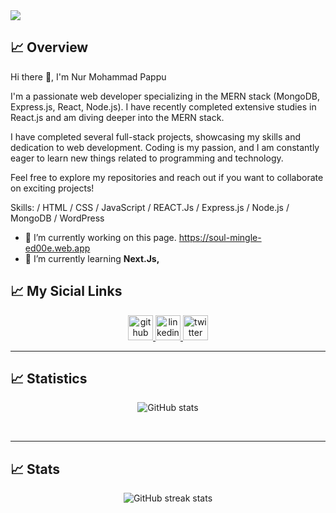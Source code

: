 <a href="https://www.linkedin.com/in/developer-nur/">
<img src="https://i.ibb.co/hfcdPK1/My-first-design-1-3.png" />
</a>

<br/>

## :chart_with_upwards_trend: Overview
Hi there 👋, I'm Nur Mohammad Pappu 

I'm a passionate web developer specializing in the MERN stack (MongoDB, Express.js, React, Node.js). I have recently completed extensive studies in React.js and am diving deeper into the MERN stack.

I have completed several full-stack projects, showcasing my skills and dedication to web development. Coding is my passion, and I am constantly eager to learn new things related to programming and technology.

Feel free to explore my repositories and reach out if you want to collaborate on exciting projects!

Skills: / HTML / CSS / JavaScript / REACT.Js / Express.js / Node.js / MongoDB / WordPress

- 🔭 I’m currently working on this page. https://soul-mingle-ed00e.web.app 
- 🌱 I’m currently learning <b>Next.Js,</b> 

## :chart_with_upwards_trend: My Sicial Links
<p align="center">
  <a href="https://github.com/Developer-Nur">
    <img src="https://img.icons8.com/ios-filled/50/ffffff/github.png" alt="github" height="40">
  </a>
  <a href="https://www.linkedin.com/in/developer-nur/">
    <img src="https://img.icons8.com/ios-filled/50/ffffff/linkedin.png" alt="linkedin" height="40">
  </a>
  <a href="https://twitter.com/NursWeb">
    <img src="https://img.icons8.com/ios-filled/50/ffffff/twitter.png" alt="twitter" height="40">
  </a>
</p>

<hr/>

## :chart_with_upwards_trend: Statistics

<p align="center">
  <img src="https://github-readme-stats.vercel.app/api?username=Developer-Nur&show_icons=true" alt="GitHub stats" />
</p>
<br/>
<hr/>

## :chart_with_upwards_trend: Stats

<p align="center">
  <img src="https://streak-stats.demolab.com/?user=Developer-Nur" alt="GitHub streak stats" />
</p>

